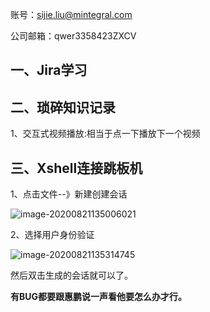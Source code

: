 账号：sijie.liu@mintegral.com

公司邮箱：qwer3358423ZXCV

## 一、Jira学习

## 二、琐碎知识记录

1、交互式视频播放:相当于点一下播放下一个视频

## 三、Xshell连接跳板机

1、点击文件--》新建创建会话

![image-20200821135006021](C:\Users\Administrator\AppData\Roaming\Typora\typora-user-images\image-20200821135006021.png)

2、选择用户身份验证

![image-20200821135314745](C:\Users\Administrator\AppData\Roaming\Typora\typora-user-images\image-20200821135314745.png)

然后双击生成的会话就可以了。



**有BUG都要跟惠鹏说一声看他要怎么办才行。**